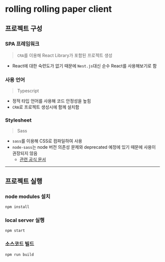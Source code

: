 # rolling rolling paper client

## 프로젝트 구성
### SPA 프레임워크
> `CRA`를 이용해 React Library가 포함된 프로젝트 생성
- React에 대한 숙련도가 없기 때문에 `Nest.js`대신 순수 React를 사용해보기로 함
### 사용 언어
> Typescript
- 정적 타입 언어를 사용해 코드 안정성을 높힘
- `CRA`로 프로젝트 생성시에 함께 설치함

### Stylesheet
> Sass
- `sass`를 이용해 CSS로 컴파일하여 사용
- `node-sass`는 node 버전 의존성 문제와 deprecated 예정에 있기 때문에 사용이 권장되지 않음
  - [관련 공식 문서](https://sass-lang.com/libsass)

---

## 프로젝트 실행
### node modules 설치
```
npm install
```

### local server 실행
```
npm start
```

### 소스코드 빌드
```
npm run build
```